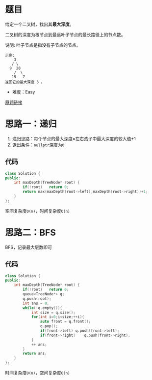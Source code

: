 # 题目

给定一个二叉树，找出其**最大深度**。

二叉树的深度为根节点到最远叶子节点的最长路径上的节点数。

说明: 叶子节点是指没有子节点的节点。

```
示例:
    3
   / \
  9  20
    /  \
   15   7
返回它的最大深度 3 。
```

- 难度：Easy

[原题链接](https://leetcode.cn/problems/maximum-depth-of-binary-tree/description/)

# 思路一：递归

1. 递归思路：每个节点的最大深度=左右孩子中最大深度的较大值+1
2. 退出条件：`nullptr`深度为`0`

## 代码

```cpp
class Solution {
public:
    int maxDepth(TreeNode* root) {
        if(!root)   return 0;
        return max(maxDepth(root->left),maxDepth(root->right))+1;
    }
};
```

空间复杂度`O(n)`，时间复杂度`O(n)`

# 思路二：BFS

BFS，记录最大层数即可

## 代码

```cpp
class Solution {
public:
    int maxDepth(TreeNode* root) {
        if(!root)   return 0;
        queue<TreeNode*> q;
        q.push(root);
        int ans = 0;
        while(!q.empty()){
            int size = q.size();
            for(int i=0;i<size;++i){
                auto front = q.front();
                q.pop();
                if(front->left) q.push(front->left);
                if(front->right)    q.push(front->right); 
            }
            ++ ans;
        }
        return ans;
    }
};
```

时间复杂度`O(n)`，空间复杂度`O(n)`
